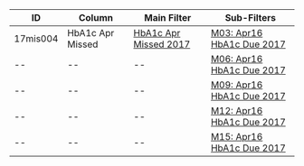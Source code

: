 ID | Column | Main Filter | Sub-Filters | 
-- | ------ | -------| -----------|
17mis004| HbA1c Apr Missed | [HbA1c Apr Missed 2017](https://github.com/Edward-Yao31/Salud-Y-Vida-Report/blob/2017-Salud-Y-Vida-Report/main-filters/missed/HbA1c%20Apr%20Missed%202017) | [M03: Apr16 HbA1c Due 2017](https://github.com/Edward-Yao31/Salud-Y-Vida-Report/blob/2017-Salud-Y-Vida-Report/sub-filters/missed/M03:%20Apr16%20HbA1c%20Due%202017)| 
-- |-- |-- |[M06: Apr16 HbA1c Due 2017](https://github.com/Edward-Yao31/Salud-Y-Vida-Report/blob/2017-Salud-Y-Vida-Report/sub-filters/missed/M06:%20Apr16%20HbA1c%20Due%202017)|
-- |-- |-- |[M09: Apr16 HbA1c Due 2017](https://github.com/Edward-Yao31/Salud-Y-Vida-Report/blob/2017-Salud-Y-Vida-Report/sub-filters/missed/M09:%20Apr16%20HbA1c%20Due%202017)| 
-- |-- |-- |[M12: Apr16 HbA1c Due 2017](https://github.com/Edward-Yao31/Salud-Y-Vida-Report/blob/2017-Salud-Y-Vida-Report/sub-filters/missed/M12:%20Apr16%20HbA1c%20Due%202017)|
-- |-- |-- |[M15: Apr16 HbA1c Due 2017](https://github.com/Edward-Yao31/Salud-Y-Vida-Report/blob/2017-Salud-Y-Vida-Report/sub-filters/missed/M15:%20Apr16%20HbA1c%20Due%202017)|
